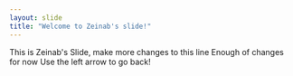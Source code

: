 ```yaml
---
layout: slide
title: "Welcome to Zeinab's slide!"
---
```

This is Zeinab's Slide, make more changes to this line
Enough of changes for now
Use the left arrow to go back!

